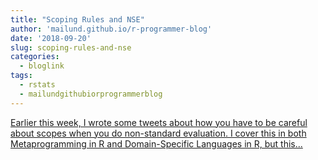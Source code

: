 ```yaml
---
title: "Scoping Rules and NSE"
author: 'mailund.github.io/r-programmer-blog'
date: '2018-09-20'
slug: scoping-rules-and-nse
categories:
  - bloglink
tags:
  - rstats
  - mailundgithubiorprogrammerblog
---
```


[Earlier this week, I wrote some tweets about how you have to be careful about scopes when you do non-standard evaluation. I cover this in both Metaprogramming in R and Domain-Specific Languages in R, but this...<click to read more>](https://mailund.github.io/r-programmer-blog/2018/09/20/scoping-rules-and-nse/)

